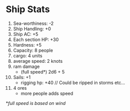 # Ship Stats
1. Sea-worthiness:     -2
1. Ship Handling:      +0
1. Ship AC:            +5
1. Each section HP:    +30
1. Hardness:           +5
1. Capacity:           8 people
1. cargo:              4 units
1. average speed:      2 knots
1. ram damage
    * (full speed*)   2d6 + 5
1. Sails:              +1
    * rigging hp:     +40 // Could be ripped in storms etc...
1. 4 ores
    * more people adds speed

*_full speed is based on wind_
